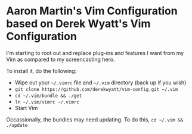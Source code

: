 # Aaron Martin's Vim Configuration based on Derek Wyatt's Vim Configuration

I'm starting to root out and replace plug-ins and features I want from my Vim as compared to my screencasting hero.

To install it, do the following:

* Wipe out your `~/.vimrc` file and `~/.vim` directory (back up if you wish)
* `git clone https://github.com/derekwyatt/vim-config.git ~/.vim`
* `cd ~/.vim/bundle && ./get`
* `ln ~/.vim/vimrc ~/.vimrc`
* Start Vim

Occassionally, the bundles may need updating.  To do this, `cd ~/.vim && ./update`
